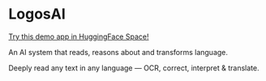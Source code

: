 # LogosAI

[Try this demo app in HuggingFace Space!](https://huggingface.co/spaces/IvanMiao/LogosAI)

An AI system that reads, reasons about and transforms language.

Deeply read any text in any language — OCR, correct, interpret & translate.

